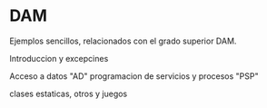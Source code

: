 # DAM
Ejemplos sencillos, relacionados con el grado superior DAM.

Introduccion y excepcines

Acceso a datos "AD" programacion de servicios y procesos "PSP"

clases estaticas, otros y juegos
